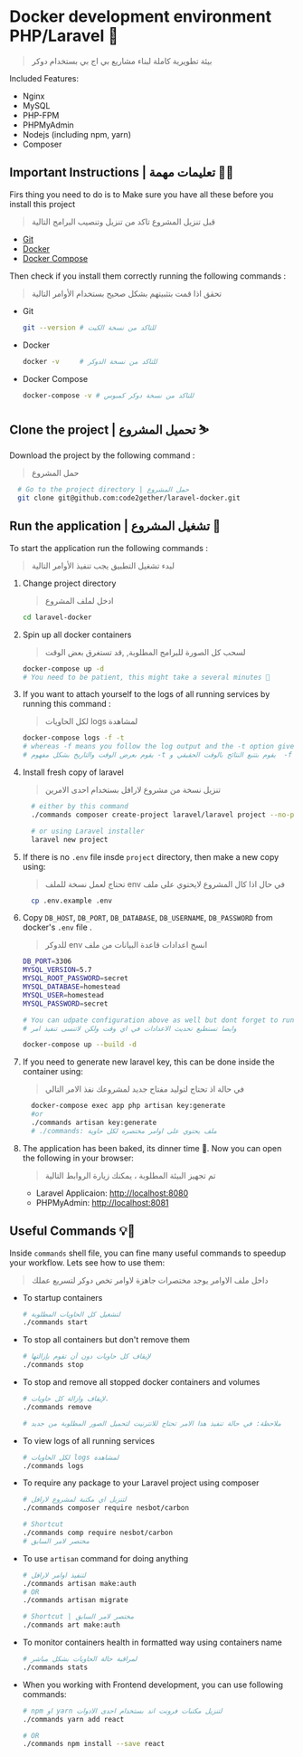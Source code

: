 # Docker development environment PHP/Laravel 🐳

> بيئة تطويرية كاملة لبناء مشاريع بي اج بي بستخدام دوكر

Included Features:

- Nginx
- MySQL
- PHP-FPM
- PHPMyAdmin
- Nodejs (including npm, yarn)
- Composer

## Important Instructions | تعليمات مهمة 💁‍♂️

Firs thing you need to do is to Make sure you have all these before you install this project

> قبل تنزيل المشروع تاكد من تنزيل وتنصيب البرامج التالية

- [Git](https://git-scm.com/downloads)
- [Docker](https://docs.docker.com/engine/installation/)
- [Docker Compose](https://docs.docker.com/compose/install/)

Then check if you install them correctly running the following commands :

> تحقق اذا قمت بتثبيتهم بشكل صحيح بستخدام الأوامر التالية

- Git
  ```sh
  git --version # للتاكد من نسخة الكيت
  ```
- Docker
  ```sh
  docker -v     # للتاكد من نسخة الدوكر
  ```
- Docker Compose
  ```sh
  docker-compose -v # للتاكد من نسخة دوكر كمبوس
  ```

## Clone the project | تحميل المشروع ⛷

Download the project by the following command :

> حمل المشروع

```sh
  # Go to the project directory | حمل المشروع 
  git clone git@github.com:code2gether/laravel-docker.git
```

## Run the application | تشغيل المشروع 🚀

To start the application run the following commands :

> لبدء تشغيل التطبيق يجب تنفيذ الأوامر التالية

1. Change project directory 
    > ادخل لملف المشروع

    ```sh
    cd laravel-docker
    ```

2.  Spin up all docker containers

    >  لسحب كل الصورة للبرامج المطلوبة, ,قد تستغرق بعض الوقت

    ```sh
    docker-compose up -d
    # You need to be patient, this might take a several minutes 🐢
    ```

3.  If you want to attach yourself to the logs of all running services by running this command :

    > لكل الحاويات logs لمشاهدة

    ```sh
    docker-compose logs -f -t
    # whereas -f means you follow the log output and the -t option gives you nice timestamps
    # يقوم بعرض الوقت والتاريخ بشكل مفهوم -t يقوم بتتبع النتائج بالوقت الحقيقي و  -f بينما
    ```

4.  Install fresh copy of laravel

    > تنزيل نسخة من مشروع لارافل بستخدام احدى الامرين

    ```sh
      # either by this command
      ./commands composer create-project laravel/laravel project --no-progress --profile --prefer-dist

      # or using Laravel installer
      laravel new project
    ```

5.  If there is no `.env` file insde `project` directory, then make a new copy using:
    > تحتاج لعمل نسخة للملف env في حال اذا كال المشروع لايحتوي على ملف

    ```sh
      cp .env.example .env
    ```

6.  Copy `DB_HOST`, `DB_PORT`, `DB_DATABASE`, `DB_USERNAME`, `DB_PASSWORD` from docker's `.env` file . 
    > للدوكر env انسخ اعدادات قاعدة البيانات من ملف 
    
    ```sh
    DB_PORT=3306
    MYSQL_VERSION=5.7
    MYSQL_ROOT_PASSWORD=secret
    MYSQL_DATABASE=homestead
    MYSQL_USER=homestead
    MYSQL_PASSWORD=secret
    ```

    ```sh
    # You can udpate configuration above as well but dont forget to run:
    # وايضا تستطيع تحديث الاعدادات في اي وقت ولكن لاتنسى تنفيذ امر

    docker-compose up --build -d
    ```
> 
7.  If you need to generate new laravel key, this can be done inside the container using:

    > في حالة اذ تحتاج لتوليد مفتاح جديد لمشروعك نفذ الامر التالي

    ```sh
      docker-compose exec app php artisan key:generate
      #or
      ./commands artisan key:generate
      # ./commands: ملف يحتوي على اوامر مختصره لكل حاوية
    ```

8.  The application has been baked, its dinner time 🍔. Now you can open the following in your browser:

    > تم تجهيز البيئة المطلوبة ، يمكنك زيارة الروابط التالية

    - Laravel Applicaion: [http://localhost:8080](http://localhost:8080)
    - PHPMyAdmin: [http://localhost:8081](http://localhost:8081/)

## Useful Commands 💡🐳

Inside `commands` shell file, you can fine many useful commands to speedup your workflow. Lets see how to use them:

> داخل ملف الاوامر يوجد مختصرات جاهزة لاوامر تخص دوكر لتسريع عملك

- To startup containers

  ```sh
  # لتشغيل كل الحاويات المطلوبة
  ./commands start
  ```

- To stop all containers but don't remove them

  ```sh
  # لإيقاف كل حاويات دون أن تقوم بإزالتها
  ./commands stop
  ```

- To stop and remove all stopped docker containers and volumes

  ```sh
  # لإيقاف وازالة كل حاويات.
  ./commands remove

  # ملاحظة: في حالة تنفيذ هذا الامر تحتاج للانترنيت لتحميل الصور المطلوبة من جديد
  ```

- To view logs of all running services

  ```sh
  # لكل الحاويات logs لمشاهدة
  ./commands logs
  ```

- To require any package to your Laravel project using composer


  ```sh
  # لتنزيل اي مكتبة لمشروع لارافل
  ./commands composer require nesbot/carbon

  # Shortcut
  ./commands comp require nesbot/carbon
  # مختصر لامر السابق
  ```

- To use `artisan` command for doing anything
  ```sh
  # لتنفيذ اوامر لارافل
  ./commands artisan make:auth
  # OR
  ./commands artisan migrate

  # Shortcut | مختصر لامر السابق
  ./commands art make:auth
  ```

- To monitor containers health in formatted way using containers name
  ```sh
  # لمراقبة حالة الحاويات بشكل مباشر
  ./commands stats
  ```

- When you working with Frontend development, you can use following commands:
  ```sh
  # npm او yarn لتنزيل مكتبات فرونت اند بستخدام احدى الادوات
  ./commands yarn add react

  # OR
  ./commands npm install --save react
  ```
